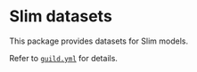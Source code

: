 # Slim datasets

This package provides datasets for Slim models.

Refer to [`guild.yml`](guild.yml) for details.
